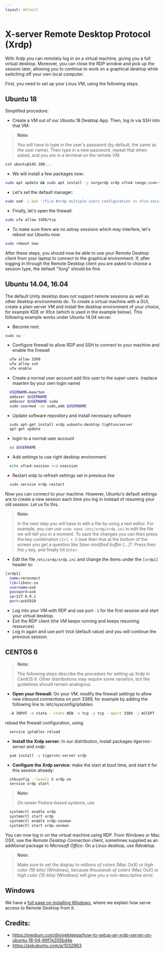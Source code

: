 ```yaml
---
layout: default
---
```

# X-server Remote Desktop Protocol (Xrdp)

With Xrdp you can remotely log in on a virtual machine, giving you a full virtual desktop. Moreover, you can close the RDP window and pick up the session later, allowing you to continue to work on a graphical desktop while switching off your own local computer.

First, you need to set up your Linux VM, using the following steps.

## Ubuntu 18

Simplified procedure:

* Create a VM out of our Ubuntu 18 Desktop App. Then, log in via SSH into that VM:

>**Note:**
>
>You will have to type in the user's password (by default, the same as the user name). Then type in a new password, repeat that when asked, and you are in a terminal on the remote VM.

```bash
ssh ubuntu@145.100...
```

* We will install a few packages now:

```bash
sudo apt update && sudo apt install -y xorgxrdp xrdp xfce4 tango-icon-theme
```

* Let's set the default manager:

```bash
sudo sed -i.bak '/fi/a #xrdp multiple users configuration \n xfce-session \n' /etc/xrdp/startwm.sh
```

* Finally, let's open the firewall:

```bash
sudo ufw allow 3389/tcp
```

* To make sure there are no astray sessions which may interfere, let's reboot our Ubuntu now:

```bash
sudo reboot now
```

After these steps, you should now be able to use your Remote Desktop client from your laptop to connect to the graphical environment. If, after logging in through the Remote Desktop client you are asked to choose a session type, the default "Xorg" should be fine.


##  Ubuntu 14.04, 16.04

The default Unity desktop does not support remote sessions as well as other desktop environments do. To create a virtual machine with a GUI, create a plain server VM and install the desktop environment of your choice, for example KDE or Xfce (which is used in the example below). This following example works under Ubuntu 14.04 server.

* Become root:

```bash
sudo su -
```

* Configure firewall to allow RDP and SSH to connect to your machine and enable the firewall

```bash
  ufw allow 3389
  ufw allow ssh
  ufw enable
```

* Create a normal user account add this user to the super users. (replace maarten by your own login name)

```bash
  USERNAME=maarten
  adduser $USERNAME
  adduser $USERNAME sudo
  sudo usermod -aG sudo,adm $USERNAME
```

* Update software repository and install necessary software

```bash
  sudo apt-get install xrdp xubuntu-desktop tightvncserver
  apt-get update
```

* login to a normal user account

```bash
  su $USERNAME
```

* Add settings to use right desktop environment

```bash
  echo xfce4-session >~/.xsession
```
* Restart xrdp to refresh settings set in previous line

```bash
  sudo service xrdp restart
```

Now you can connect to your machine. However, Ubuntu's default settings are to create a new session each time you log in instead of resuming your old session. Let us fix this. 

>**Note:**
>
>In the next step you will have to edit a file by using a text editor. For example, you can use `sudo nano /etc/xrdp/xrdp.ini` to edit the file we will tell you in a moment. To save the changes you can then press the key combination `Ctrl + X` (see then that at the bottom of the screen you get a question like _Save modified buffer [...]?_. Press then the `y` key, and finally hit `Enter`.

* Edit the file `/etc/xrdp/xrdp.ini` and change the items under the `[xrdp1]` header to:

```bash
[xrdp1]
  name=reconnect
  lib=libvnc.so
  username=ask
  password=ask
  ip=127.0.0.1
  port=ask5910
```

* Log into your VM with RDP and use port `-1` for the first session and start your virtual desktop.
* Exit the RDP client (the VM keeps running and keeps resuming resources)
* Log in again and use port `5910` (default value) and you will continue the previous session.



## CENTOS 6
>**Note:**
>
>The following steps describe the procedure for setting up Xrdp in CentOS 6. Other distributions may require some variation, but the guidelines should remain analogous.

* **Open your firewall:** On your VM, modify the firewall settings to allow new inbound connections on port 3389, for example by adding the following line to /etc/sysconfig/iptables:

```bash
  -A INPUT -m state --state NEW -m tcp -p tcp --dport 3389 -j ACCEPT
```

 reload the firewall configuration, using

```bash
  service iptables reload
```

* **Install the Xrdp server:** In our distribution, install packages _tigervnc-server_ and _xrdp_:

```bash
  yum install -y tigervnc-server xrdp
```

* **Configure the Xrdp service:** make the start at boot time, and start it for this session already:

```bash
  chkconfig --levels 5 xrdp on
  service xrdp start
```

>**Note:**
>
>On newer Fedora-based systems, use

```bash
  systemctl enable xrdp
  systemctl start xrdp
  systemctl enable xrdp-sesman
  systemctl start xrdp-sesman
```

You can now log in on the virtual machine using RDP. From Windows or Mac OSX, use the _Remote Desktop Connection_ client, sometimes supplied as an additional package to _Microsoft Office_. On a Linux desktop, use _Rdesktop_. 

>**Note:**
>
>Make sure to set the display to _millions of colors_ (Mac OsX) or _high color (16-bits)_ (Windows), because _thousands of colors_ (Mac OsX) or _high color (15-bits)_ (Windows) will give you a non-descriptive error.


## Windows

We have a [full page on installing Windows](Windows), where we explain how serve access to Remote Desktop from it.


## Credits:

* https://medium.com/@vivekteega/how-to-setup-an-xrdp-server-on-ubuntu-18-04-89f7e205bd4e
* https://askubuntu.com/a/1032963
